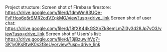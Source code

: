 Project structure:
Screen shot of FIrebase firestore: https://drive.google.com/file/d/1dmWm93UQe-FvFHoo6q5rSMR2odVZqkMO/view?usp=drive_link
Screen shot of user chat: https://drive.google.com/file/d/18fXK44kGSXnZk8emLmZl3y3d28Jp7vO3/view?usp=drive_link
Screen shot of Users's list: https://drive.google.com/file/d/13jBzuwihVg7-SK1y0KsRtwK0s3f8eUyo/view?usp=drive_link

